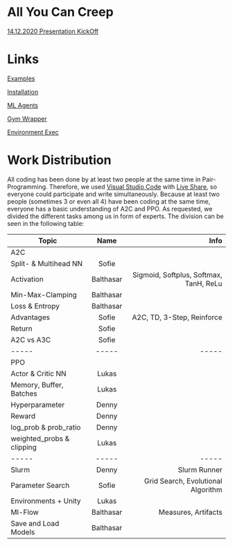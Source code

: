 # All You Can Creep

[14.12.2020 Presentation KickOff](https://docs.google.com/presentation/d/1Xw14hQdzAnOwRLO7TBfw0uGq7R6cbRojAYQVoDM4pPU/edit#slide=id.g7871c53ed9_0_0)

# Links

[Examples](https://github.com/Unity-Technologies/ml-agents/blob/master/docs/Learning-Environment-Examples.md)

[Installation](https://github.com/Unity-Technologies/ml-agents/blob/release_10_docs/docs/Installation.md)

[ML Agents](https://github.com/Unity-Technologies/ml-agents/blob/master/docs/Python-API.md)

[Gym Wrapper](https://github.com/Unity-Technologies/ml-agents/blob/master/gym-unity/README.md)

[Environment Exec](https://github.com/Unity-Technologies/ml-agents/blob/master/docs/Learning-Environment-Executable.md)

# Work Distribution

All coding has been done by at least two people at the same time in Pair-Programming.
Therefore, we used [Visual Studio Code](https://code.visualstudio.com/) with [Live Share](https://visualstudio.microsoft.com/services/live-share/), so everyone could participate and write simultaneously.
Because at least two people (sometimes 3 or even all 4) have been coding at the same time, everyone has a basic understanding of A2C and PPO. As requested, we divided the different tasks among us in form of experts. The division can be seen in the following table:

| Topic                     |    Name   |                                   Info |
| ------------------------- | :-------: | -------------------------------------: |
| A2C                       |           |                                        |
| Split- & Multihead NN     |   Sofie   |                                        |
| Activation                | Balthasar | Sigmoid, Softplus, Softmax, TanH, ReLu |
| Min-Max-Clamping          | Balthasar |                                        |
| Loss & Entropy            | Balthasar |                                        |
| Advantages                |   Sofie   |             A2C, TD, 3-Step, Reinforce |
| Return                    |   Sofie   |                                        |
| A2C vs A3C                |   Sofie   |                                        |
| -----                     |   -----   |                                  ----- |
| PPO                       |           |                                        |
| Actor & Critic NN         |   Lukas   |                                        |
| Memory, Buffer, Batches   |   Lukas   |                                        |
| Hyperparameter            |   Denny   |                                        |
| Reward                    |   Denny   |                                        |
| log_prob & prob_ratio     |   Denny   |                                        |
| weighted_probs & clipping |   Lukas   |                                        |
| -----                     |   -----   |                                  ----- |
| Slurm                     |   Denny   |                           Slurm Runner |
| Parameter Search          |   Sofie   |     Grid Search, Evolutional Algorithm |
| Environments + Unity      |   Lukas   |                                        |
| Ml-Flow                   | Balthasar |                    Measures, Artifacts |
| Save and Load Models      | Balthasar |                                        |

